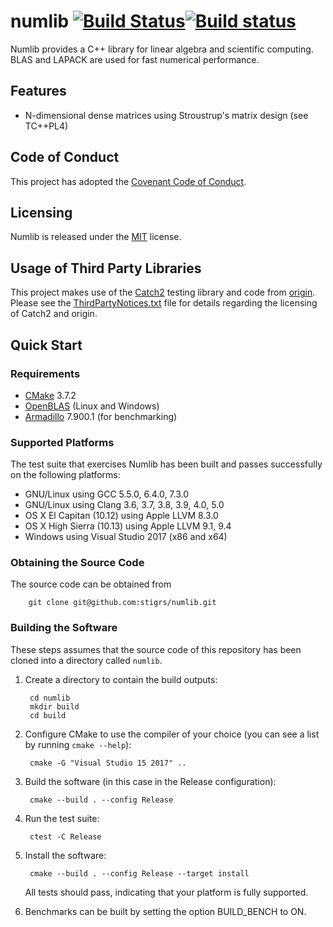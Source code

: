 # numlib [![Build Status](https://travis-ci.org/stigrs/numlib.svg?branch=master)](https://travis-ci.org/stigrs/numlib)[![Build status](https://ci.appveyor.com/api/projects/status/github/stigrs/numlib?svg=true)](https://ci.appveyor.com/project/stigrs/numlib)

Numlib provides a C++ library for linear algebra and scientific computing. 
BLAS and LAPACK are used for fast numerical performance. 

## Features

* N-dimensional dense matrices using Stroustrup's matrix design (see TC++PL4) 

## Code of Conduct

This project has adopted the [Covenant Code of Conduct](CODE_OF_CONDUCT.md).

## Licensing

Numlib is released under the [MIT](LICENSE) license.

## Usage of Third Party Libraries

This project makes use of the [Catch2](https://github.com/catchorg/Catch2) 
testing library and code from [origin](http://code.google.com/p/origin). 
Please see the [ThirdPartyNotices.txt](ThirdPartyNotices.txt) file for details 
regarding the licensing of Catch2 and origin.

## Quick Start 

### Requirements

* [CMake](https://cmake.org) 3.7.2
* [OpenBLAS](https://www.openblas.net/) (Linux and Windows)
* [Armadillo](http://arma.sourceforge.net) 7.900.1 (for benchmarking)

### Supported Platforms

The test suite that exercises Numlib has been built and passes successfully 
on the following platforms:
* GNU/Linux using GCC 5.5.0, 6.4.0, 7.3.0
* GNU/Linux using Clang 3.6, 3.7, 3.8, 3.9, 4.0, 5.0
* OS X El Capitan (10.12) using Apple LLVM 8.3.0
* OS X High Sierra (10.13) using Apple LLVM 9.1, 9.4
* Windows using Visual Studio 2017 (x86 and x64)

### Obtaining the Source Code

The source code can be obtained from

        git clone git@github.com:stigrs/numlib.git

### Building the Software

These steps assumes that the source code of this repository has been cloned
into a directory called `numlib`.

1. Create a directory to contain the build outputs:

        cd numlib
        mkdir build
        cd build

2. Configure CMake to use the compiler of your choice (you can see a list by
   running `cmake --help`):

        cmake -G "Visual Studio 15 2017" ..

3. Build the software (in this case in the Release configuration):

        cmake --build . --config Release

4. Run the test suite:

        ctest -C Release

5. Install the software:

        cmake --build . --config Release --target install

   All tests should pass, indicating that your platform is fully supported. 

6. Benchmarks can be built by setting the option BUILD_BENCH to ON.
